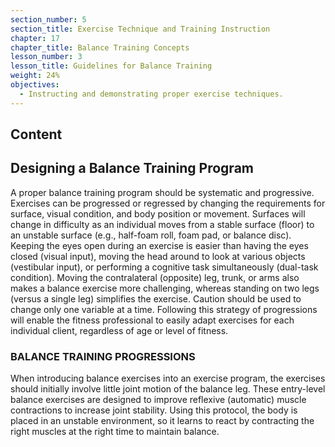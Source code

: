 ```yaml
---
section_number: 5
section_title: Exercise Technique and Training Instruction
chapter: 17
chapter_title: Balance Training Concepts
lesson_number: 3
lesson_title: Guidelines for Balance Training
weight: 24%
objectives:
  - Instructing and demonstrating proper exercise techniques.
---
```


## Content
## Designing a Balance Training Program

A proper balance training program should be systematic and progressive. Exercises can be progressed or regressed by changing the requirements for surface, visual condition, and body position or movement. Surfaces will change in difficulty as an individual moves from a stable surface (floor) to an unstable surface (e.g., half-foam roll, foam pad, or balance disc). Keeping the eyes open during an exercise is easier than having the eyes closed (visual input), moving the head around to look at various objects (vestibular input), or performing a cognitive task simultaneously (dual-task condition). Moving the contralateral (opposite) leg, trunk, or arms also makes a balance exercise more challenging, whereas standing on two legs (versus a single leg) simplifies the exercise. Caution should be used to change only one variable at a time. Following this strategy of progressions will enable the fitness professional to easily adapt exercises for each individual client, regardless of age or level of fitness.

### BALANCE TRAINING PROGRESSIONS

When introducing balance exercises into an exercise program, the exercises should initially involve little joint motion of the balance leg. These entry-level balance exercises are designed to improve reflexive (automatic) muscle contractions to increase joint stability. Using this protocol, the body is placed in an unstable environment, so it learns to react by contracting the right muscles at the right time to maintain balance.